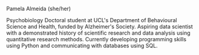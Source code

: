 Pamela Almeida (she/her)

Psychobiology Doctoral student at UCL's Department of Behavioural Science and Health, funded by Alzheimer's Society. 
Aspiring data scientist with a demonstrated history of scientific research and data analysis using quantitative research methods. 
Currently developing programming skills using Python and communicating with databases using SQL.
